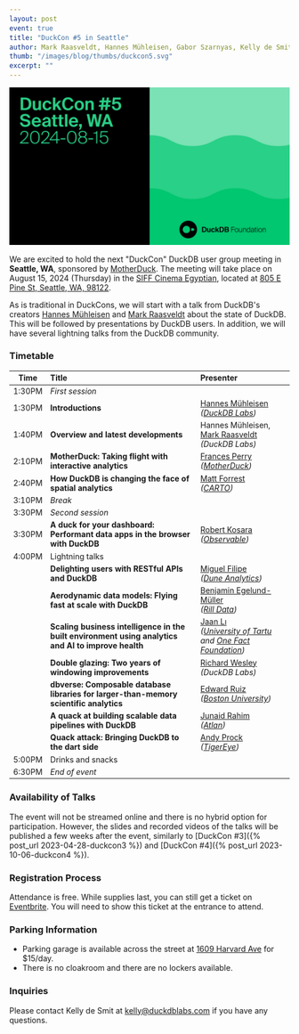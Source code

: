 ```yaml
---
layout: post
event: true
title: "DuckCon #5 in Seattle"
author: Mark Raasveldt, Hannes Mühleisen, Gabor Szarnyas, Kelly de Smit
thumb: "/images/blog/thumbs/duckcon5.svg"
excerpt: ""
---
```


<img src="/images/duckcon5-splashscreen.svg"
     alt="DuckCon #5 Splashscreen"
     width="680"
     />

We are excited to hold the next "DuckCon" DuckDB user group meeting in **Seattle, WA**, sponsored by [MotherDuck](https://motherduck.com/).
The meeting will take place on August 15, 2024 (Thursday) in the [SIFF Cinema Egyptian](https://www.siff.net/cinema/cinema-venues/siff-cinema-egyptian), located at [805 E Pine St, Seattle, WA, 98122](https://maps.app.goo.gl/jRfRPMaYY6AmJ2fF6).

As is traditional in DuckCons, we will start with a talk from DuckDB's creators [Hannes Mühleisen](https://hannes.muehleisen.org/) and [Mark Raasveldt](https://mytherin.github.io/) about the state of DuckDB. This will be followed by presentations by DuckDB users. In addition, we will have several lightning talks from the DuckDB community.

### Timetable

<!-- To watch the recordings, see the [playlist of talks](https://www.youtube.com/playlist?list=). -->

| Time | Title | Presenter |
| ------ | :----------------------------------------------------------------------------------------------------------------------------- | :----------------------------------------------------------------|
| 1:30PM | _First session_ | |
| 1:30PM | **Introductions** | [Hannes Mühleisen](https://hannes.muehleisen.org/) <br/> _([DuckDB Labs](https://duckdblabs.com/))_ |
| 1:40PM | **Overview and latest developments** | Hannes Mühleisen, [Mark Raasveldt](https://mytherin.github.io/) <br/> _(DuckDB Labs)_ |
| 2:10PM | **MotherDuck: Taking flight with interactive analytics** | [Frances Perry](https://www.linkedin.com/in/frances-perry/) <br/> _([MotherDuck](https://motherduck.com/))_ |
| 2:40PM | **How DuckDB is changing the face of spatial analytics** | [Matt Forrest](https://www.linkedin.com/in/mbforr/) <br/> _([CARTO](https://carto.com/))_ |
| 3:10PM | _Break_ | |
| 3:30PM | _Second session_ | |
| 3:30PM | **A duck for your dashboard: Performant data apps in the browser with DuckDB** | [Robert Kosara](https://www.linkedin.com/in/rkosara/) <br/> _([Observable](https://observablehq.com/))_ |
| 4:00PM | Lightning talks | |
| | **Delighting users with RESTful APIs and DuckDB** | [Miguel Filipe](https://www.linkedin.com/in/miguelmfilipe/) <br/> _([Dune Analytics](https://dune.com/))_ |
| | **Aerodynamic data models: Flying fast at scale with DuckDB** | [Benjamin Egelund-Müller](https://www.linkedin.com/in/begelundmuller/) <br/> _([Rill Data](https://www.rilldata.com/))_ |
| | **Scaling business intelligence in the built environment using analytics and AI to improve health** | [Jaan Lı](https://jaan.io/) <br/> _([University of Tartu](https://ut.ee/en/home) and [One Fact Foundation](https://www.onefact.org/))_ |
| | **Double glazing: Two years of windowing improvements** | [Richard Wesley](https://www.linkedin.com/in/riwesley/) <br/> _(DuckDB Labs)_ |
| | **dbverse: Composable database libraries for larger-than-memory scientific analytics** | [Edward Ruiz](https://twitter.com/Ed2uiz) <br/> _([Boston University](https://www.bu.edu/))_ |
| | **A quack at building scalable data pipelines with DuckDB** | [Junaid Rahim](https://www.linkedin.com/in/junaidrahim/) <br/> _([Atlan](https://atlan.com/))_ |
| | **Quack attack: Bringing DuckDB to the dart side** | [Andy Prock](https://www.linkedin.com/in/andyprock/) <br/> _([TigerEye](https://www.tigereye.com/))_ |
| 5:00PM | Drinks and snacks | |
| 6:30PM | _End of event_ | |

### Availability of Talks

The event will not be streamed online and there is no hybrid option for participation.
However, the slides and recorded videos of the talks will be published a few weeks after the event, similarly to [DuckCon #3]({% post_url 2023-04-28-duckcon3 %}) and [DuckCon #4]({% post_url 2023-10-06-duckcon4 %}).

### Registration Process

Attendance is free. While supplies last, you can still get a ticket on [Eventbrite](https://www.eventbrite.com/e/duckcon-5-tickets-877957674037).
You will need to show this ticket at the entrance to attend.

### Parking Information

* Parking garage is available across the street at [1609 Harvard Ave](https://maps.app.goo.gl/dWe76SbhGtZ2j9Dz7) for $15/day.
* There is no cloakroom and there are no lockers available.

### Inquiries

Please contact Kelly de Smit at [kelly@duckdblabs.com](mailto:kelly@duckdblabs.com) if you have any questions.
